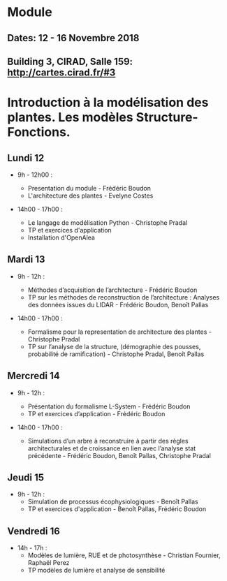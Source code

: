 # Module 
## Dates: 12 - 16 Novembre 2018

## Building 3, CIRAD, Salle 159: http://cartes.cirad.fr/#3

# Introduction à la modélisation des plantes. Les modèles Structure-Fonctions.

## Lundi 12

* 9h - 12h00 : 
   - Presentation du module - Frédéric Boudon
   - L'architecture des plantes - Evelyne Costes

* 14h00 - 17h00 : 
    - Le langage de modélisation Python - Christophe Pradal
    - TP et exercices d'application
    - Installation d'OpenAlea

## Mardi 13

* 9h - 12h : 
  - Méthodes d’acquisition de l’architecture - Frédéric Boudon  
  - TP sur les méthodes de reconstruction de l’architecture : Analyses des données issues du LIDAR - Frédéric Boudon, Benoît Pallas

* 14h00 - 17h00 : 
  - Formalisme pour la representation de architecture des plantes -Christophe Pradal
  - TP sur l’analyse de la structure, (démographie des pousses, probabilité de ramification) - Christophe Pradal, Benoît Pallas

## Mercredi 14 

* 9h - 12h : 
   - Présentation du formalisme L-System - Frédéric Boudon
   - TP et exercices d’application - Frédéric Boudon

* 14h00 - 17h00 : 
   - Simulations d’un arbre à reconstruire à partir des règles architecturales et de croissance en lien avec l’analyse stat précédente - Frédéric Boudon, Benoît Pallas, Christophe Pradal

## Jeudi 15

* 9h - 12h :
   - Simulation de processus écophysiologiques - Benoît Pallas
   - TP et exercices d'application  - Benoît Pallas, Frédéric Boudon

## Vendredi 16

* 14h - 17h :
   - Modèles de lumière, RUE et de photosynthèse - Christian Fournier, Raphaël Perez
   - TP modèles de lumière et analyse de sensibilité


